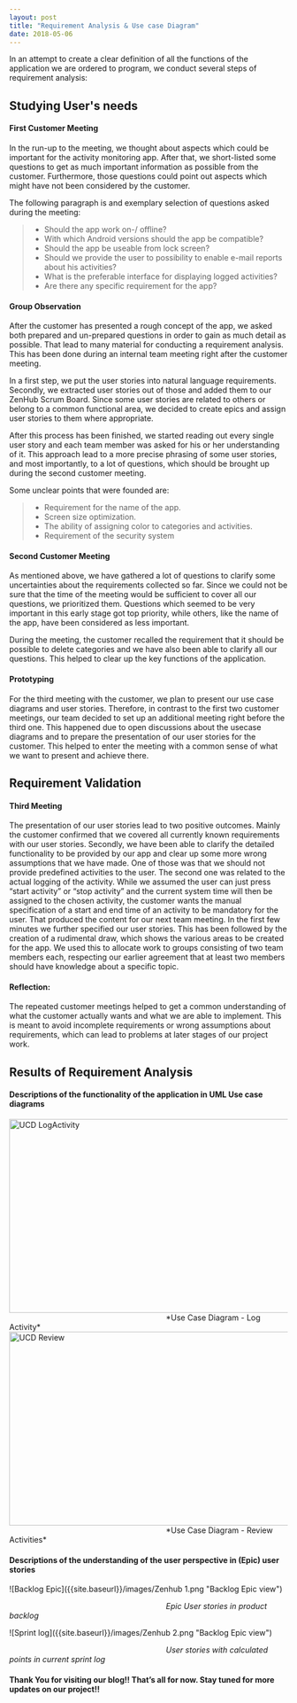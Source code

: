 ```yaml
---
layout: post
title: "Requirement Analysis & Use case Diagram"
date: 2018-05-06
---
```



In an attempt to create a clear definition of all the functions of the application we are ordered to program, we conduct several steps of requirement analysis:


## Studying User's needs

#### First Customer Meeting
In the run-up to the meeting, we thought about aspects which could be important for the activity monitoring app. After that, we short-listed some questions to get as much important information as possible from the customer. Furthermore, those questions could point out aspects which might have not been considered by the customer.

The following paragraph is and exemplary selection of questions asked during the meeting:
>  * Should the app work on-/ offline?
>  * With which Android versions should the app be compatible?
>  * Should the app be useable from lock screen?
>  * Should we provide the user to possibility to enable e-mail reports about his activities?
>  * What is the preferable interface for displaying logged activities?
>  * Are there any specific requirement for the app?

#### Group Observation
After the customer has presented a rough concept of the app, we asked both prepared and un-prepared questions in order to gain as much detail as possible. That lead to many material for conducting a requirement analysis. This has been done during an internal team meeting right after the customer meeting.

In a first step, we put the user stories into natural language requirements. Secondly, we extracted user stories out of those and added them to our ZenHub Scrum Board. Since some user stories are related to others or belong to a common functional area, we decided to create epics and assign user stories to them where appropriate.

After this process has been finished, we started reading out every single user story and each team member was asked for his or her understanding of it. This approach lead to a more precise phrasing of some user stories, and most importantly, to a lot of questions, which should be brought up during the second customer meeting.

Some unclear points that were founded are:
>  * Requirement for the name of the app.
>  * Screen size optimization.
>  * The ability of assigning color to categories and activities.
>  * Requirement of the security system

#### Second Customer Meeting
As mentioned above, we have gathered a lot of questions to clarify some uncertainties about the requirements collected so far. Since we could not be sure that the time of the meeting would be sufficient to cover all our questions, we prioritized them. Questions which seemed to be very important in this early stage got top priority, while others, like the name of the app, have been considered as less important.

During the meeting, the customer recalled the requirement that it should be possible to delete categories and we have also been able to clarify all our questions. This helped to clear up the key functions of the application.

[comment]: <> (Our next team meeting was used to specify and complement the existing user stories as well as to validate some usecase diagrams. )
[comment]: <> (* Clear up the key function of the application)
[comment]: <> (* More questionaries)

#### Prototyping
For the third meeting with the customer, we plan to present our use case diagrams and user stories. 
Therefore, in contrast to the first two customer meetings, our team decided to set up an additional meeting right before the third one. This happened due to open discussions about the usecase diagrams and to prepare the presentation of our user stories for the customer. This helped to enter the meeting with a common sense of what we want to present and achieve there.

## Requirement Validation

#### Third Meeting
The presentation of our user stories lead to two positive outcomes. Mainly the customer confirmed that we covered all currently known requirements with our user stories. Secondly, we have been able to clarify the detailed functionality to be provided by our app and clear up some more wrong assumptions that we have made. One of those was that we should not provide predefined activities to the user. The second one was related to the actual logging of the activity.
While we assumed the user can just press “start activity” or “stop activity” and the current system time will then be assigned to the chosen activity, the customer wants the manual specification of a start and end time of an activity to be mandatory for the user. That produced the content for our next team meeting. In the first few minutes we further specified our user stories. This has been followed by the creation of a rudimental draw, which shows the various areas to be created for the app. We used this to allocate work to groups consisting of two team members each, respecting our earlier agreement that at least two members should have knowledge about a specific topic. 

#### Reflection:
The repeated customer meetings helped to get a common understanding of what the customer actually wants and what we are able to implement. This is meant to avoid incomplete requirements or wrong assumptions about requirements, which can lead to problems at later stages of our project work.

## Results of Requirement Analysis

#### Descriptions of the functionality of the application in UML Use case diagrams
<img src="{{site.baseurl}}/images/LogActivity.JPG" alt="UCD LogActivity" width="1526" height="350">
&nbsp;&nbsp;&nbsp;&nbsp;&nbsp;&nbsp;&nbsp;&nbsp;&nbsp;&nbsp;&nbsp;&nbsp;&nbsp;&nbsp;&nbsp;&nbsp;&nbsp;&nbsp;&nbsp;&nbsp;&nbsp;&nbsp;&nbsp;&nbsp;&nbsp;&nbsp;&nbsp;&nbsp;&nbsp;&nbsp;&nbsp;&nbsp;&nbsp;&nbsp;&nbsp;&nbsp;&nbsp;&nbsp;&nbsp;&nbsp;&nbsp;&nbsp;&nbsp;&nbsp;&nbsp;&nbsp;&nbsp;&nbsp;&nbsp;&nbsp;&nbsp;&nbsp;&nbsp;&nbsp;&nbsp;&nbsp;&nbsp;&nbsp;&nbsp;&nbsp;&nbsp;&nbsp;&nbsp;&nbsp;&nbsp;&nbsp;&nbsp;&nbsp;&nbsp;&nbsp;&nbsp;&nbsp;*Use Case Diagram - Log Activity*

<img src="{{site.baseurl}}/images/Review.JPG" alt="UCD Review" width="1357" height="350">
&nbsp;&nbsp;&nbsp;&nbsp;&nbsp;&nbsp;&nbsp;&nbsp;&nbsp;&nbsp;&nbsp;&nbsp;&nbsp;&nbsp;&nbsp;&nbsp;&nbsp;&nbsp;&nbsp;&nbsp;&nbsp;&nbsp;&nbsp;&nbsp;&nbsp;&nbsp;&nbsp;&nbsp;&nbsp;&nbsp;&nbsp;&nbsp;&nbsp;&nbsp;&nbsp;&nbsp;&nbsp;&nbsp;&nbsp;&nbsp;&nbsp;&nbsp;&nbsp;&nbsp;&nbsp;&nbsp;&nbsp;&nbsp;&nbsp;&nbsp;&nbsp;&nbsp;&nbsp;&nbsp;&nbsp;&nbsp;&nbsp;&nbsp;&nbsp;&nbsp;&nbsp;&nbsp;&nbsp;&nbsp;&nbsp;&nbsp;&nbsp;&nbsp;&nbsp;&nbsp;&nbsp;&nbsp;*Use Case Diagram - Review Activities*

#### Descriptions of the understanding of the user perspective in (Epic) user stories
![Backlog Epic]({{site.baseurl}}/images/Zenhub 1.png "Backlog Epic view")

&nbsp;&nbsp;&nbsp;&nbsp;&nbsp;&nbsp;&nbsp;&nbsp;&nbsp;&nbsp;&nbsp;&nbsp;&nbsp;&nbsp;&nbsp;&nbsp;&nbsp;&nbsp;&nbsp;&nbsp;&nbsp;&nbsp;&nbsp;&nbsp;&nbsp;&nbsp;&nbsp;&nbsp;&nbsp;&nbsp;&nbsp;&nbsp;&nbsp;&nbsp;&nbsp;&nbsp;&nbsp;&nbsp;&nbsp;&nbsp;&nbsp;&nbsp;&nbsp;&nbsp;&nbsp;&nbsp;&nbsp;&nbsp;&nbsp;&nbsp;&nbsp;&nbsp;&nbsp;&nbsp;&nbsp;&nbsp;&nbsp;&nbsp;&nbsp;&nbsp;&nbsp;&nbsp;&nbsp;&nbsp;&nbsp;&nbsp;&nbsp;&nbsp;&nbsp;&nbsp;&nbsp;&nbsp;*Epic User stories in product backlog*

![Sprint log]({{site.baseurl}}/images/Zenhub 2.png "Backlog Epic view")

&nbsp;&nbsp;&nbsp;&nbsp;&nbsp;&nbsp;&nbsp;&nbsp;&nbsp;&nbsp;&nbsp;&nbsp;&nbsp;&nbsp;&nbsp;&nbsp;&nbsp;&nbsp;&nbsp;&nbsp;&nbsp;&nbsp;&nbsp;&nbsp;&nbsp;&nbsp;&nbsp;&nbsp;&nbsp;&nbsp;&nbsp;&nbsp;&nbsp;&nbsp;&nbsp;&nbsp;&nbsp;&nbsp;&nbsp;&nbsp;&nbsp;&nbsp;&nbsp;&nbsp;&nbsp;&nbsp;&nbsp;&nbsp;&nbsp;&nbsp;&nbsp;&nbsp;&nbsp;&nbsp;&nbsp;&nbsp;&nbsp;&nbsp;&nbsp;&nbsp;&nbsp;&nbsp;&nbsp;&nbsp;&nbsp;&nbsp;&nbsp;&nbsp;&nbsp;&nbsp;&nbsp;&nbsp;*User stories with calculated points in current sprint log*

#### Thank You for visiting our blog!! That’s all for now. Stay tuned for more updates on our project!!
